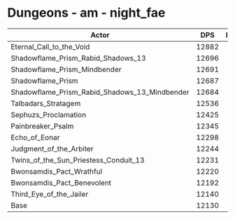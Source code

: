 # Dungeons - am - night_fae
| Actor | DPS | Increase |
|---|:---:|:---:|
|Eternal_Call_to_the_Void|12882|6.20%|
|Shadowflame_Prism_Rabid_Shadows_13|12696|4.67%|
|Shadowflame_Prism_Mindbender|12691|4.62%|
|Shadowflame_Prism|12687|4.59%|
|Shadowflame_Prism_Rabid_Shadows_13_Mindbender|12684|4.57%|
|Talbadars_Stratagem|12536|3.35%|
|Sephuzs_Proclamation|12425|2.43%|
|Painbreaker_Psalm|12345|1.77%|
|Echo_of_Eonar|12298|1.38%|
|Judgment_of_the_Arbiter|12244|0.94%|
|Twins_of_the_Sun_Priestess_Conduit_13|12231|0.83%|
|Bwonsamdis_Pact_Wrathful|12220|0.74%|
|Bwonsamdis_Pact_Benevolent|12192|0.51%|
|Third_Eye_of_the_Jailer|12140|0.08%|
|Base|12130|0.00%|
